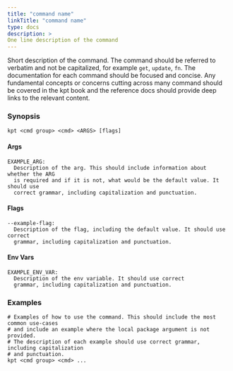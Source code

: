 ```yaml
---
title: "command name"
linkTitle: "command name"
type: docs
description: >
One line description of the command
---
```

<!--mdtogo:Short
    One line description of the command
-->

Short description of the command. The command should be referred to verbatim and
not be capitalized, for example `get`, `update`, `fn`.
The documentation for each command should be focused and concise. Any fundamental
concepts or concerns cutting across many command should be covered in the kpt book
and the reference docs should provide deep links to the relevant content.

### Synopsis
<!--mdtogo:Long-->
```
kpt <cmd group> <cmd> <ARGS> [flags]
```

#### Args
```
EXAMPLE_ARG:
  Description of the arg. This should include information about whether the ARG
  is required and if it is not, what would be the default value. It should use
  correct grammar, including capitalization and punctuation.
```

#### Flags
```
--example-flag:
  Description of the flag, including the default value. It should use correct 
  grammar, including capitalization and punctuation.
```

#### Env Vars
```
EXAMPLE_ENV_VAR:
  Description of the env variable. It should use correct 
  grammar, including capitalization and punctuation.
```
<!--mdtogo-->

### Examples

<!--mdtogo:Examples-->
```shell
# Examples of how to use the command. This should include the most common use-cases
# and include an example where the local package argument is not provided.
# The description of each example should use correct grammar, including capitalization
# and punctuation.
kpt <cmd group> <cmd> ...
```
<!--mdtogo-->